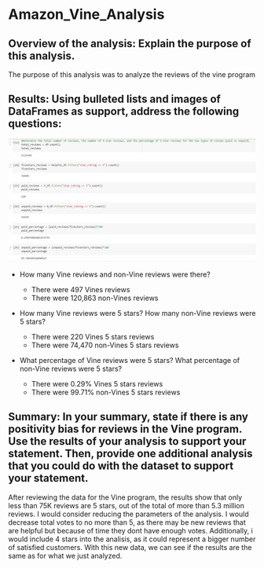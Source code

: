 # Amazon_Vine_Analysis

## Overview of the analysis: Explain the purpose of this analysis.
The purpose of this analysis was to analyze the reviews of the vine program

## Results: Using bulleted lists and images of DataFrames as support, address the following questions:

![Image1](https://github.com/bernardinoe/Amazon_Vine_Analysis/blob/main/Capture1.PNG)

- How many Vine reviews and non-Vine reviews were there?
    * There were 497 Vines reviews   
    * There were 120,863 non-Vines reviews 

- How many Vine reviews were 5 stars? How many non-Vine reviews were 5 stars?
    * There were 220 Vines 5 stars reviews   
    * There were 74,470 non-Vines 5 stars reviews     

- What percentage of Vine reviews were 5 stars? What percentage of non-Vine reviews were 5 stars?
    * There were 0.29% Vines 5 stars reviews   
    * There were 99.71% non-Vines 5 stars reviews 

## Summary: In your summary, state if there is any positivity bias for reviews in the Vine program. Use the results of your analysis to support your statement. Then, provide one additional analysis that you could do with the dataset to support your statement.
After reviewing the data for the Vine program, the results show that only less than 75K reviews are 5 stars, out of the total of more than 5.3 million reviews. I would consider reducing the parameters of the analysis. I would decrease total votes to no more than 5, as there may be new reviews that are helpful but because of time they dont have enough votes. Additionally, i would include 4 stars into the analisis, as it could represent a bigger number of satisfied customers. With this new data, we can see if the results are the same as for what we just analyzed.